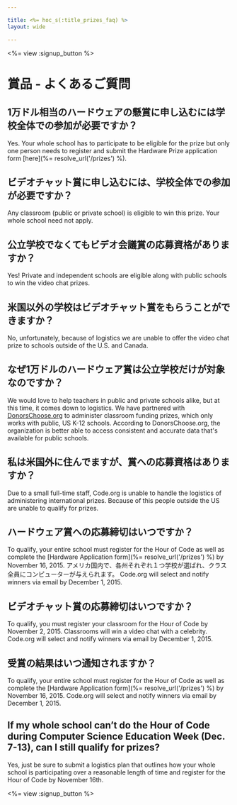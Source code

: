 ```yaml
---

title: <%= hoc_s(:title_prizes_faq) %>
layout: wide

---
```


<%= view :signup_button %>

# 賞品 - よくあるご質問

## 1万ドル相当のハードウェアの懸賞に申し込むには学校全体での参加が必要ですか？

Yes. Your whole school has to participate to be eligible for the prize but only one person needs to register and submit the Hardware Prize application form [here](%= resolve_url('/prizes') %).

## ビデオチャット賞に申し込むには、学校全体での参加が必要ですか？

Any classroom (public or private school) is eligible to win this prize. Your whole school need not apply.

## 公立学校でなくてもビデオ会議賞の応募資格がありますか？

Yes! Private and independent schools are eligible along with public schools to win the video chat prizes.

## 米国以外の学校はビデオチャット賞をもらうことができますか？

No, unfortunately, because of logistics we are unable to offer the video chat prize to schools outside of the U.S. and Canada.

## なぜ1万ドルのハードウェア賞は公立学校だけが対象なのですか？

We would love to help teachers in public and private schools alike, but at this time, it comes down to logistics. We have partnered with [DonorsChoose.org](http://donorschoose.org) to administer classroom funding prizes, which only works with public, US K-12 schools. According to DonorsChoose.org, the organization is better able to access consistent and accurate data that's available for public schools.

## 私は米国外に住んでますが、賞への応募資格はありますか？

Due to a small full-time staff, Code.org is unable to handle the logistics of administering international prizes. Because of this people outside the US are unable to qualify for prizes.

## ハードウェア賞への応募締切はいつですか？

To qualify, your entire school must register for the Hour of Code as well as complete the [Hardware Application form](%= resolve_url('/prizes') %) by November 16, 2015. アメリカ国内で、各州それぞれ１つ学校が選ばれ、クラス全員にコンピューターが与えられます。 Code.org will select and notify winners via email by December 1, 2015.

## ビデオチャット賞の応募締切はいつですか？

To qualify, you must register your classroom for the Hour of Code by November 2, 2015. Classrooms will win a video chat with a celebrity. Code.org will select and notify winners via email by December 1, 2015.

## 受賞の結果はいつ通知されますか？

To qualify, your entire school must register for the Hour of Code as well as complete the [Hardware Application form](%= resolve_url('/prizes') %) by November 16, 2015. Code.org will select and notify winners via email by December 1, 2015.

## If my whole school can’t do the Hour of Code during Computer Science Education Week (Dec. 7-13), can I still qualify for prizes?

Yes, just be sure to submit a logistics plan that outlines how your whole school is participating over a reasonable length of time and register for the Hour of Code by November 16th.

<%= view :signup_button %>